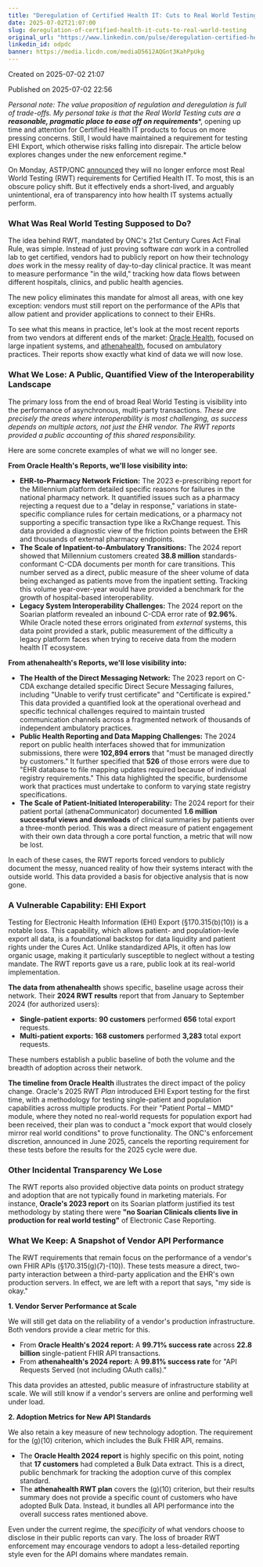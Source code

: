 ```yaml
---
title: "Deregulation of Certified Health IT: Cuts to Real World Testing"
date: 2025-07-02T21:07:00
slug: deregulation-of-certified-health-it-cuts-to-real-world-testing
original_url: "https://www.linkedin.com/pulse/deregulation-certified-health-cuts-real-world-testing-josh-mandel-md-odpdc"
linkedin_id: odpdc
banner: https://media.licdn.com/mediaD5612AQGnt3KahPpUkg
---
```


Created on 2025-07-02 21:07

Published on 2025-07-02 22:56

*Personal note: The value proposition of regulation and deregulation is full of trade-offs. My personal take is that the Real World Testing cuts are a* ***reasonable, pragmatic place to ease off on requirements****, opening up time and attention for Certified Health IT products to focus on more pressing concerns. Still, I would have maintained a requirement for testing EHI Export, which otherwise risks falling into disrepair. The article below explores changes under the new enforcement regime.*

On Monday, ASTP/ONC [announced](https://www.healthit.gov/topic/real-world-testing-condition-and-maintenance-certification-requirements-enforcement) they will no longer enforce most Real World Testing (RWT) requirements for Certified Health IT. To most, this is an obscure policy shift. But it effectively ends a short-lived, and arguably unintentional, era of transparency into how health IT systems actually perform.

### What Was Real World Testing Supposed to Do?

The idea behind RWT, mandated by ONC's 21st Century Cures Act Final Rule, was simple. Instead of just proving software *can* work in a controlled lab to get certified, vendors had to publicly report on how their technology *does* work in the messy reality of day-to-day clinical practice. It was meant to measure performance "in the wild," tracking how data flows between different hospitals, clinics, and public health agencies.

The new policy eliminates this mandate for almost all areas, with one key exception: vendors must still report on the performance of the APIs that allow patient and provider applications to connect to their EHRs.

To see what this means in practice, let's look at the most recent reports from two vendors at different ends of the market: [Oracle Health](https://www.oracle.com/health/regulatory/certified-health-it/#real-world-testing-lnk), focused on large inpatient systems, and [athenahealth](https://www.athenahealth.com/onc-certified-health-it), focused on ambulatory practices. Their reports show exactly what kind of data we will now lose.

### What We Lose: A Public, Quantified View of the Interoperability Landscape

The primary loss from the end of broad Real World Testing is visibility into the performance of asynchronous, multi-party transactions. *These are precisely the areas where interoperability is most challenging, as success depends on multiple actors, not just the EHR vendor. The RWT reports provided a public accounting of this shared responsibility.*

Here are some concrete examples of what we will no longer see.

**From Oracle Health's Reports, we'll lose visibility into:**

* **EHR-to-Pharmacy Network Friction:** The 2023 e-prescribing report for the Millennium platform detailed specific reasons for failures in the national pharmacy network. It quantified issues such as a pharmacy rejecting a request due to a "delay in response," variations in state-specific compliance rules for certain medications, or a pharmacy not supporting a specific transaction type like a RxChange request. This data provided a diagnostic view of the friction points between the EHR and thousands of external pharmacy endpoints.
* **The Scale of Inpatient-to-Ambulatory Transitions:** The 2024 report showed that Millennium customers created **38.8 million** standards-conformant C-CDA documents per month for care transitions. This number served as a direct, public measure of the sheer volume of data being exchanged as patients move from the inpatient setting. Tracking this volume year-over-year would have provided a benchmark for the growth of hospital-based interoperability.
* **Legacy System Interoperability Challenges:** The 2024 report on the Soarian platform revealed an inbound C-CDA error rate of **92.96%**. While Oracle noted these errors originated from *external* systems, this data point provided a stark, public measurement of the difficulty a legacy platform faces when trying to receive data from the modern health IT ecosystem.

**From athenahealth's Reports, we'll lose visibility into:**

* **The Health of the Direct Messaging Network:** The 2023 report on C-CDA exchange detailed specific Direct Secure Messaging failures, including "Unable to verify trust certificate" and "Certificate is expired." This data provided a quantified look at the operational overhead and specific technical challenges required to maintain trusted communication channels across a fragmented network of thousands of independent ambulatory practices.
* **Public Health Reporting and Data Mapping Challenges:** The 2024 report on public health interfaces showed that for immunization submissions, there were **102,894 errors** that "must be managed directly by customers." It further specified that **526** of those errors were due to "EHR database to file mapping updates required because of individual registry requirements." This data highlighted the specific, burdensome work that practices must undertake to conform to varying state registry specifications.
* **The Scale of Patient-Initiated Interoperability:** The 2024 report for their patient portal (athenaCommunicator) documented **1.6 million successful views and downloads** of clinical summaries by patients over a three-month period. This was a direct measure of patient engagement with their own data through a core portal function, a metric that will now be lost.

In each of these cases, the RWT reports forced vendors to publicly document the messy, nuanced reality of how their systems interact with the outside world. This data provided a basis for objective analysis that is now gone.

### A Vulnerable Capability: EHI Export

Testing for Electronic Health Information (EHI) Export (§170.315(b)(10)) is a notable loss. This capability, which allows patient- and population-levle export all data, is a foundational backstop for data liquidity and patient rights under the Cures Act. Unlike standardized APIs, it often has low organic usage, making it particularly susceptible to neglect without a testing mandate. The RWT reports gave us a rare, public look at its real-world implementation.

**The data from athenahealth** shows specific, baseline usage across their network. Their **2024 RWT results** report that from January to September 2024 (for authorized users):

* **Single-patient exports:** **90 customers** performed **656** total export requests.
* **Multi-patient exports:** **168 customers** performed **3,283** total export requests.

These numbers establish a public baseline of both the volume and the breadth of adoption across their network.

**The timeline from Oracle Health** illustrates the direct impact of the policy change. Oracle's 2025 RWT *Plan* introduced EHI Export testing for the first time, with a methodology for testing single-patient and population capabilities across multiple products. For their "Patient Portal – MMD" module, where they noted no real-world requests for population export had been received, their plan was to conduct a "mock export that would closely mirror real world conditions" to prove functionality. The ONC's enforcement discretion, announced in June 2025, cancels the reporting requirement for these tests before the results for the 2025 cycle were due.

### Other Incidental Transparency We Lose

The RWT reports also provided objective data points on product strategy and adoption that are not typically found in marketing materials. For instance, **Oracle's 2023 report** on its Soarian platform justified its test methodology by stating there were **"no Soarian Clinicals clients live in production for real world testing"** of Electronic Case Reporting.

### What We Keep: A Snapshot of Vendor API Performance

The RWT requirements that remain focus on the performance of a vendor's own FHIR APIs (§170.315(g)(7)-(10)). These tests measure a direct, two-party interaction between a third-party application and the EHR's own production servers. In effect, we are left with a report that says, "my side is okay."

**1. Vendor Server Performance at Scale**

We will still get data on the reliability of a vendor's production infrastructure. Both vendors provide a clear metric for this.

* From **Oracle Health's 2024 report:** A **99.71% success rate** across **22.8 billion** single-patient FHIR API transactions.
* From **athenahealth's 2024 report:** A **99.81% success rate** for "API Requests Served (not including OAuth calls)."

This data provides an attested, public measure of infrastructure stability at scale. We will still know if a vendor's servers are online and performing well under load.

**2. Adoption Metrics for New API Standards**

We also retain a key measure of new technology adoption. The requirement for the (g)(10) criterion, which includes the Bulk FHIR API, remains.

* The **Oracle Health 2024 report** is highly specific on this point, noting that **17 customers** had completed a Bulk Data extract. This is a direct, public benchmark for tracking the adoption curve of this complex standard.
* The **athenahealth RWT plan** covers the (g)(10) criterion, but their results summary does not provide a specific count of customers who have adopted Bulk Data. Instead, it bundles all API performance into the overall success rates mentioned above.

Even under the current regime, the *specificity* of what vendors choose to disclose in their public reports can vary. The loss of broader RWT enforcement may encourage vendors to adopt a less-detailed reporting style even for the API domains where mandates remain.